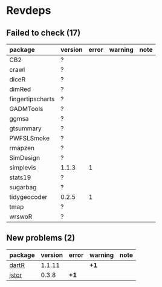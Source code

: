 # Revdeps

## Failed to check (17)

|package          |version |error |warning |note |
|:----------------|:-------|:-----|:-------|:----|
|CB2              |?       |      |        |     |
|crawl            |?       |      |        |     |
|diceR            |?       |      |        |     |
|dimRed           |?       |      |        |     |
|fingertipscharts |?       |      |        |     |
|GADMTools        |?       |      |        |     |
|ggmsa            |?       |      |        |     |
|gtsummary        |?       |      |        |     |
|PWFSLSmoke       |?       |      |        |     |
|rmapzen          |?       |      |        |     |
|SimDesign        |?       |      |        |     |
|simplevis        |1.1.3   |1     |        |     |
|stats19          |?       |      |        |     |
|sugarbag         |?       |      |        |     |
|tidygeocoder     |0.2.5   |1     |        |     |
|tmap             |?       |      |        |     |
|wrswoR           |?       |      |        |     |

## New problems (2)

|package                    |version |error  |warning |note |
|:--------------------------|:-------|:------|:-------|:----|
|[dartR](problems.md#dartr) |1.1.11  |       |__+1__  |     |
|[jstor](problems.md#jstor) |0.3.8   |__+1__ |        |     |

